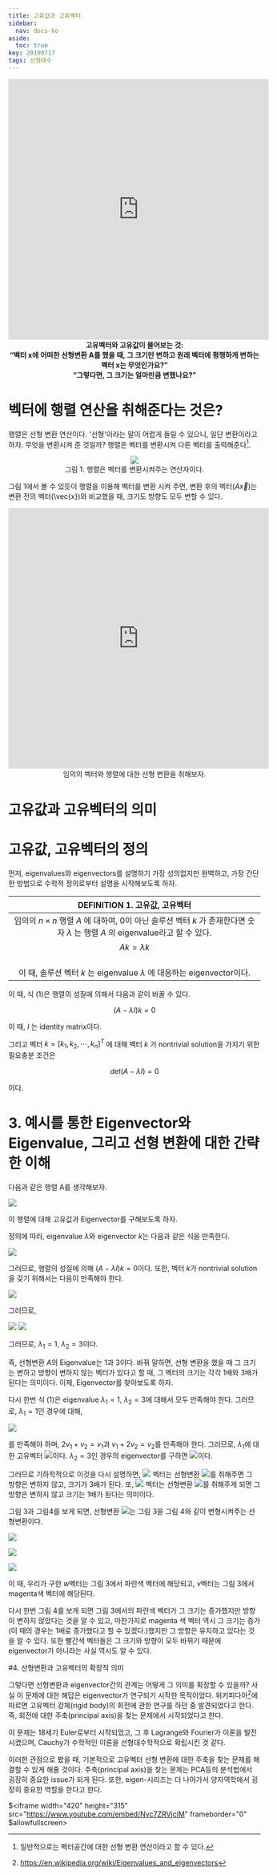 ```yaml
---
title: 고유값과 고유벡터
sidebar:
  nav: docs-ko
aside:
  toc: true
key: 20190717
tags: 선형대수
---
```



<p align="center"><iframe  src="https://angeloyeo.github.io/p5/2019-07-17-preview_eigshow/" width="520" height = "520" frameborder="0"></iframe>
<br>
<b>
고유벡터와 고유값이 물어보는 것:
<br>
“벡터 x에 어떠한 선형변환 A를 했을 때, 그 크기만 변하고 원래 벡터에 평행하게 변하는 벡터 x는 무엇인가요?”
<br>
“그렇다면, 그 크기는 얼마만큼 변했나요?”
</b>
</p>


# 벡터에 행렬 연산을 취해준다는 것은?

행렬은 선형 변환 연산이다. '선형'이라는 말이 어렵게 들릴 수 있으니, 일단 변환이라고 하자. 무엇을 변환시켜 준 것일까? 행렬은 벡터를 변환시켜 다른 벡터를 출력해준다[^1].

<p align = "center">
<img src = "https://raw.githubusercontent.com/angeloyeo/angeloyeo.github.io/master/pics/eigen_vector_values/pic1.png">
<br>
그림 1. 행렬은 벡터를 변환시켜주는 연산자이다.
</p>

그림 1에서 볼 수 있듯이 행렬을 이용해 벡터를 변환 시켜 주면, 변환 후의 벡터($A\vec{x}$)는 변환 전의 벡터(\vec{x})와 비교했을 때, 크기도 방향도 모두 변할 수 있다.

<p align="center">
<iframe  src="https://angeloyeo.github.io/p5/2019-07-17-eig_applet1/" width="520" height = "520" frameborder="0"></iframe>
<br>
임의의 벡터와 행렬에 대한 선형 변환을 취해보자.
</p>

# 고유값과 고유벡터의 의미



# 고유값, 고유벡터의 정의

먼저, eigenvalues와 eigenvectors를 설명하기 가장 성의없지만 완벽하고, 가장 간단한 방법으로 수학적 정의로부터 설명을 시작해보도록 하자.


| DEFINITION 1. 고유값, 고유벡터 |
| --------- |
| <center>임의의 $n\times n$ 행렬 $A$ 에 대하여, 0이 아닌 솔루션 벡터 $k$ 가 존재한다면 숫자 $\lambda$ 는 행렬 $A$ 의 eigenvalue라고 할 수 있다.<br>$$Ak=\lambda k$$<br>이 때, 솔루션 벡터 $k$ 는 eigenvalue $\lambda$ 에 대응하는 eigenvector이다.</center>|


이 때, 식 (1)은 행렬의 성질에 의해서 다음과 같이 바꿀 수 있다.

$$(A-\lambda I)k=0$$

이 때, $I$ 는 identity matrix이다.

그리고 벡터 $k=[k_1,k_2,\cdots,k_n]^T$ 에 대해 벡터 $k$ 가 nontrivial solution을 가지기 위한 필요충분 조건은 

$$det(A-\lambda I)=0$$

이다.

# 3. 예시를 통한 Eigenvector와 Eigenvalue, 그리고 선형 변환에 대한 간략한 이해

다음과 같은 행렬 A를 생각해보자.



![](https://wikidocs.net/images/page/4050/20160201_114243.png)



이 행렬에 대해 고유값과 Eigenvector를 구해보도록 하자.

정의에 따라, eigenvalue $\lambda$와 eigenvector $k$는 다음과 같은 식을 만족한다.

<img src="http://bit.ly/1QRAN6t">

그러므로, 행렬의 성질에 의해 $(A-\lambda I)k=0$이다. 또한, 벡터 $k$가 nontrivial solution을 갖기 위해서는 다음이 만족해야 한다. 

<img src="http://bit.ly/1VAuYcN">

그러므로,


<img src="http://bit.ly/1QRAXLb">

<img src="http://bit.ly/1QRB2hV">



그러므로, $\lambda_1=1$, $\lambda_2=3$이다.

즉, 선형변환 $A$의 Eigenvalue는 1과 3이다. 바꿔 말하면, 선형 변환을 했을 때 그 크기는 변하고 방향이 변하지 않는 벡터가 있다고 할 때, 그 벡터의 크기는 각각 1배와 3배가 된다는 의미이다. 이제, Eigenvector를 찾아보도록 하자.

 다시 한번 식 (1)은 eigenvalue $\lambda_1=1$, $\lambda_2=3$에 대해서 모두 만족해야 한다. 그러므로, $\lambda_1=1$인 경우에 대해,


<img src="http://bit.ly/1VAvnMx">



를 만족해야 하며, $2v_1+v_2=v_1$과 $v_1+2v_2=v_2$를 만족해야 한다. 그러므로, $\lambda_1$에 대한 고유벡터 <img src="http://bit.ly/1QRBk8s">이다. $\lambda_2=3$인 경우의 eigenvector를 구하면 <img src="http://bit.ly/1QRBm00">이다.

 그러므로 기하학적으로 이것을 다시 설명하면, <img src="http://bit.ly/1VAvHL5"> 벡터는 선형변환 <img src="http://bit.ly/1QRBuwB">를 취해주면 그 방향은 변하지 않고, 크기가 3배가 된다. 또, <img src="http://bit.ly/1VAvR5h"> 벡터는 선형변환 <img src="http://bit.ly/1QRBuwB">를 취해주게 되면 그 방향은 변하지 않고 크기는 1배가 된다는 의미이다.

 그림 3과 그림4를 보게 되면, 선형변환 <img src="http://bit.ly/1QRBuwB">는 그림 3을 그림 4와 같이 변형시켜주는 선형변환이다. 


![](https://wikidocs.net/images/page/4050/20160201_113644.png)

![](https://wikidocs.net/images/page/4050/20160201_113713.png)

![](https://upload.wikimedia.org/wikipedia/commons/0/06/Eigenvectors.gif)


이 때, 우리가 구한 $w$벡터는 그림 3에서 파란색 벡터에 해당되고, $v$벡터는 그림 3에서 magenta색 벡터에 해당된다. 

다시 한번 그림 4를 보게 되면 그림 3에서의 파란색 벡터가 그 크기는 증가했지만 방향이 변하지 않았다는 것을 알 수 있고, 마찬가지로 magenta 색 벡터 역시 그 크기는 증가(이 때의 경우는 1배로 증가했다고 할 수 있겠다.)했지만 그 방향은 유지하고 있다는 것을 알 수 있다. 또한 빨간색 벡터들은 그 크기와 방향이 모두 바뀌기 때문에 eigenvector가 아니라는 사실 역시도 알 수 있다.

#4. 선형변환과 고유벡터의 확장적 의미

그렇다면 선형변환과 eigenvector간의 관계는 어떻게 그 의미를 확장할 수 있을까? 사실 이 문제에 대한 해답은 eigenvector가 연구되기 시작한 목적이었다. 위키피다아[^2]에 따르면 고유벡터 강체(rigid body)의 회전에 관한 연구를 하던 중 발견되었다고 한다. 즉, 회전에 대한 주축(principal axis)을 찾는 문제에서 시작되었다고 한다. 

이 문제는 18세기 Euler로부터 시작되었고, 그 후 Lagrange와 Fourier가 이론을 발전시켰으며, Cauchy가 수학적인 이론을 선형대수학적으로 확립시킨 것 같다. 

이러한 관점으로 봤을 때, 기본적으로 고유벡터 선형 변환에 대한 주축을 찾는 문제를 해결할 수 있게 해줄 것이다. 주축(principal axis)을 찾는 문제는 PCA등의 분석법에서 굉장히 중요한 issue가 되게 된다.  또한, eigen-시리즈는 더 나아가서 양자역학에서 굉장히 중요한 역할을 한다고 한다.

$<iframe width="420" height="315" src="https://www.youtube.com/embed/Nvc7ZRVjciM" frameborder="0" $allowfullscreen></iframe>

[^1]: 일반적으로는 벡터공간에 대한 선형 변환 연산이라고 할 수 있다.

[^2]: https://en.wikipedia.org/wiki/Eigenvalues_and_eigenvectors
